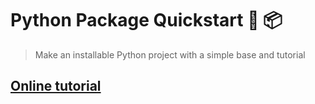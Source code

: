 # Python Package Quickstart :snake: :package:
> Make an installable Python project with a simple base and tutorial


## [Online tutorial](https://michaelcurrin.github.io/python-package-quickstart/)

